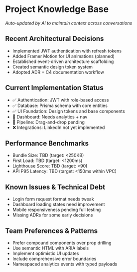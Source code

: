 # Project Knowledge Base
*Auto-updated by AI to maintain context across conversations*

## Recent Architectural Decisions
- Implemented JWT authentication with refresh tokens
- Added Framer Motion for UI animations (planned)
- Established event-driven architecture scaffolding
- Created semantic design token system
 - Adopted ADR + C4 documentation workflow

## Current Implementation Status
- ✅ Authentication: JWT with role-based access
- ✅ Database: Prisma schema with core entities
- ✅ UI Foundation: Design tokens and base components
- 🚧 Dashboard: Needs analytics + nav
- 🚧 Pipeline: Drag-and-drop pending
- ❌ Integrations: LinkedIn not yet implemented

## Performance Benchmarks
- Bundle Size: TBD (target: <250KB)
- First Load: TBD (target: <1200ms)
- Lighthouse Score: TBD (target: >90)
 - API P95 Latency: TBD (target: <150ms within VPC)

## Known Issues & Technical Debt
- Login form request format needs tweak
- Dashboard loading states need improvement
- Mobile responsiveness pending full testing
 - Missing ADRs for some early decisions

## Team Preferences & Patterns
- Prefer compound components over prop drilling
- Use semantic HTML with ARIA labels
- Implement optimistic UI updates
- Include comprehensive error boundaries
 - Namespaced analytics events with typed payloads
